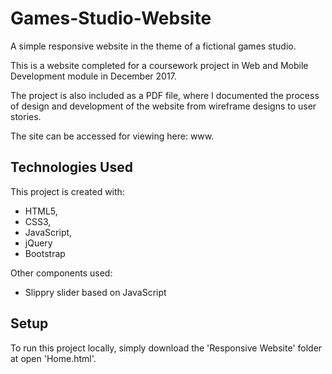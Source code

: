 # Games-Studio-Website
A simple responsive website in the theme of a fictional games studio.

This is a website completed for a coursework project in Web and Mobile Development module in December 2017.

The project is also included as a PDF file, where I documented the process of design and development of the website from wireframe designs to user stories.

The site can be accessed for viewing here: www.

## Technologies Used

This project is created with:
* HTML5, 
* CSS3, 
* JavaScript, 
* jQuery
* Bootstrap

Other components used:
* Slippry slider based on JavaScript

## Setup
To run this project locally, simply download the 'Responsive Website' folder at open 'Home.html'.
